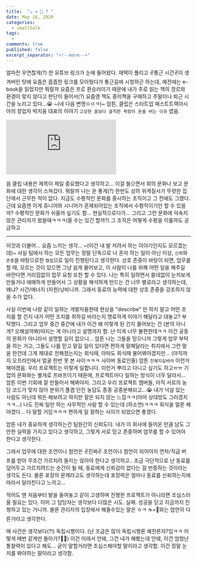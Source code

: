 ```yaml
---
title:  "☕️ = 🐴 ? " 
date: May 16, 2020
categories:
  - smalltalk
tags:
  - 
comments: true
published: false
excerpt_separator: "<!--more-->"
---
```


얼마전 우연찮게(?) 한 유튜브 링크가 눈에 들어왔다. 재택이 풀리고 ✌️통근 시간✌️이 생겨버린 탓에 요즘은 줍줍한 링크를 모아뒀다가 통근길에 시청하곤 하는데, 예전에는 e-book을 읽었지만 뭐랄까 요즘은 프로 환승러이기 때문에 내가 주로 읽는 책의 장르와 환경이 맞지 않다고 판단이 들어서(?) 요즘엔 책도 종이책을 구매하고 주말이나 퇴근 시간을 노리고 있다...😭 ~(네 다음 변명ㅇㅇㅋ)~ 암튼, 클립은 스타트업 패스트트랙아시아의 창업자 박지웅 대표의 이야기 `고상한 꿈보다 솔직한 욕망이 돈을 버는 이유` 였음.
<!--more-->

<style>.embed-container { position: relative; padding-bottom: 56.25%; height: 0; overflow: hidden; max-width: 100%; } .embed-container iframe, .embed-container object, .embed-container embed { position: absolute; top: 0; left: 0; width: 100%; height: 100%; }</style>
<iframe src='https://youtu.be/0nX9Vc7JoT8' frameborder='0' allowfullscreen></iframe>

음 클립 내용은 제목이 제일 중요했다고 생각하고... 이걸 들으면서 회의 문화나 보고 문화에 대한 생각이 스쳐갔다. 뭐랄까 나는 운 좋게(?) 한번도 상하 위계질서가 뚜렷한 집단에서 근무한 적이 없다. 지금도 수평적인 문화를 중시하는 조직이고 그 전에도 그랬다. 근데 요즘엔 이게 쥬니어와 시니어가 혼재되어있는 조직에서 수평적이기만 할 수 있을까? 수평적인 문화가 쉬울까 싶기도 함... 현실적으로다가... 그리고 그런 문화에 익숙지 않은 관리자가 왔을때ㅋㅋㅋ(올 수는 있긴 할까?) 그 조직은 어떻게 수평을 이룰까도 궁금하고

---
이것과 더불어... 요즘 느끼는 생각... ~(이건 내 발 저려서 하는 이야기인지도 모르겠는데)~ 사실 팀에서 하는 모든 업무는 정말 단독으로 나 혼자 하는 일이 아닌 이상, `신뢰`와 `존중`을 바탕으로한 `협업`으로 일이 진행된다고 생각한다. 상호 존중이 바탕이 되면, 업무를 할 때, 모르는 것이 있으면 그냥 쉽게 물어보고, 이 사람이 나를 위해 어떤 일을 해주길 바란다면 거리낌없이 업무 요청 또한 할 수 있다. 나는 특히 일하면서 쓸데없이 눈치보게 만들거나 애매하게 만들어서 그 상황을 해석하게 만드는 건 너무 별로라고 생각하는데, 왜냐? 시간/에너지 (자원)낭비니까. 그래서 동료의 능력에 대한 상호 존중을 강조하지 않을 수가 없다.  

사실 이번에 나랑 같이 일하는 개발자들한테 현상을 "describe" 만 하지 말고 어떤 조치를 할 건지 내가 어떤 조치를 취하길 바라는지 명료하게 이야기 해달라고 대놓고? 부탁했다. 그리고 업무 중간 중간에 내가 이건 왜 이렇게 된 건지 물어보는 건 (본의 아니게? 오해살까봐)따지는 게 아니라고 설명까지 함. 난 이게 너무 불편한데ㅋㅋ 이건 공동의 문화가 아니라서 설명할 길이 없으니... 암튼 나는 그들을 믿으니까 그렇게 업무 부탁을 하는 거고, 그들도 나를 믿고 맡길 일이 있다면 편하게 말해달라는 취지에서 그런 말을 한건데 그게 제대로 전해졌는지는 회식때, 아마도 회식때 물어봐야겠지만... (아직까지 오프라인에서 얼굴 한번 못 본 사이ㅋㅋㅋ 사이버 동료인줄) 암튼 `친해지길바라` 이런거 해야겠음. 우리 프로젝트는 이렇게 일합니다. 이런거 뿌리고 다니고 싶기도 하고ㅠㅠ 기업의 문화와는 별개로 프바프이기 때문에, 프로젝트마다 일하는 방식이 너무 달라서... 암튼 이번 기회에 잘 만들어서 해봐야지. 그리고 우리 프로젝트 멤버들, 아직 서로의 농담 코드가 맞지 않아 분위기 풀겸 던진 농담도 종종 공중분해되고...😭 내가 넉살 있는 사람도 아닌데 뭐든 해보려고 하지만 잘은 되지 않는 느낌ㅋㅋ(아마 상대방도 그러겠지ㅋㅋ...) 나도 진짜 일만 하는 사무적인 사람 할 수 있는데 (하소연)ㅋㅋㅋ 회식을 얼른 해야겠다... 다 말할 거임ㅋㅋㅋ 편하게 일 잘하는 사이가 되었으면 좋겠다.

암튼 내가 중요하게 생각하는건 팀원간의 신뢰도다. 내가 이 회사에 들어온 만큼 남도 그만한 실력을 가지고 있다고 생각하고, 그렇게 서로 믿고 존중하며 업무를 할 수 있어야 한다고 생각한다.

그래서 업무에 대한 조언이나 첨언은 ✌️진짜✌️ 조언이나 첨언이 되어야지 연차/직급 버프를 받아 무조건 가르치려 들지는 않아야 한다고 생각하고.. 조금 극단적으로 난 동료를 덮어두고 가르치려드는 순간이 될 때, 동료에게 신뢰감이 없다는 걸 반증하는 것이라는 생각도 든다. 물론 포장의 문제라고도 생각하는데 포장력은 얼마나 동료를 신뢰하는지에 따라서 달라진다고 느끼고...

적어도 맨 처음부터 발을 들여놓고 같이 고생하며 진행한 프로젝트가 아니라면 조심스러울 필요는 있다. 이미 그 담당자는 생각보다 더많은 시도. 실패. 성공을 딛고 지금까지 진행하고 있는 거니까. 물론 관리자의 입장에서 해줄수있는 말은 ㅇㅋ ☕️=🐴와는 엄연히 다른거라고 생각한다. 

매 사건은 생각보다(?!) 독립시행이다. (난 조금은 많이 독립시행론 예찬론자?임ㅋㅋ 어떻게 매번 같게만 돌아가?🤷‍♀️) 이건 이래서 안돼, 그건 내가 해봤는데 안돼, 이건 엄청난 통찰력이 있다고 해도... 굳이 말할거라면 조심스해야할 말이라고 생각함. 이건 정말 눈치를 봐야하는 말이라고 생각함.
 
